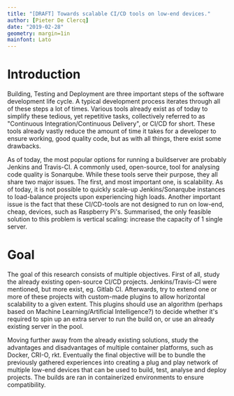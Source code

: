 ```yaml
---
title: "[DRAFT] Towards scalable CI/CD tools on low-end devices."
author: [Pieter De Clercq]
date: "2019-02-28"
geometry: margin=1in
mainfont: Lato
---
```


# Introduction
Building, Testing and Deployment are three important steps of the software development life cycle. A typical development process iterates through all of these steps a lot of times. Various tools already exist as of today to simplify these tedious, yet repetitive tasks, collectively referred to as "Continuous Integration/Continuous Delivery", or CI/CD for short. These tools already vastly reduce the amount of time it takes for a developer to ensure working, good quality code, but as with all things, there exist some drawbacks.

As of today, the most popular options for running a buildserver are probably Jenkins and Travis-CI. A commonly used, open-source, tool for analysing code quality is Sonarqube. While these tools serve their purpose, they all share two major issues. The first, and most important one, is scalability. As of today, it is not possible to quickly scale-up Jenkins/Sonarqube instances to load-balance projects upon experiencing high loads. Another important issue is the fact that these CI/CD-tools are not designed to run on low-end, cheap, devices, such as Raspberry Pi's. Summarised, the only feasible solution to this problem is vertical scaling: increase the capacity of 1 single server.

# Goal
The goal of this research consists of multiple objectives. First of all, study the already existing open-source CI/CD projects. Jenkins/Travis-CI were mentioned, but more exist, eg. Gitlab CI. Afterwards, try to extend one or more of these projects with custom-made plugins to allow horizontal scalability to a given extent. This plugins should use an algorithm (perhaps based on Machine Learning/Artificial Intelligence?) to decide whether it's required to spin up an extra server to run the build on, or use an already existing server in the pool.

Moving further away from the already existing solutions, study the advantages and disadvantages of multiple container platforms, such as Docker, CRI-O, rkt. Eventually the final objective will be to bundle the previously gathered experiences into creating a plug and play network of multiple low-end devices that can be used to build, test, analyse and deploy projects. The builds are ran in containerized environments to ensure compatibility.
